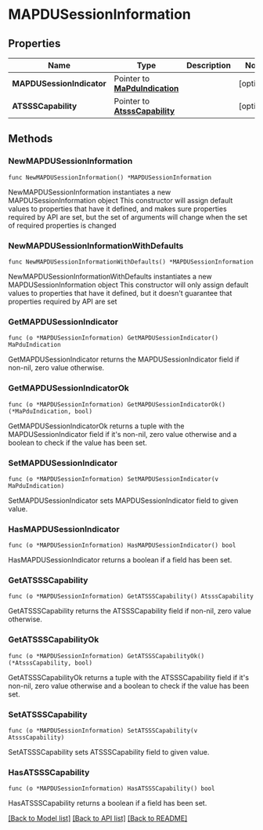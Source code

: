# MAPDUSessionInformation

## Properties

Name | Type | Description | Notes
------------ | ------------- | ------------- | -------------
**MAPDUSessionIndicator** | Pointer to [**MaPduIndication**](MaPduIndication.md) |  | [optional] 
**ATSSSCapability** | Pointer to [**AtsssCapability**](AtsssCapability.md) |  | [optional] 

## Methods

### NewMAPDUSessionInformation

`func NewMAPDUSessionInformation() *MAPDUSessionInformation`

NewMAPDUSessionInformation instantiates a new MAPDUSessionInformation object
This constructor will assign default values to properties that have it defined,
and makes sure properties required by API are set, but the set of arguments
will change when the set of required properties is changed

### NewMAPDUSessionInformationWithDefaults

`func NewMAPDUSessionInformationWithDefaults() *MAPDUSessionInformation`

NewMAPDUSessionInformationWithDefaults instantiates a new MAPDUSessionInformation object
This constructor will only assign default values to properties that have it defined,
but it doesn't guarantee that properties required by API are set

### GetMAPDUSessionIndicator

`func (o *MAPDUSessionInformation) GetMAPDUSessionIndicator() MaPduIndication`

GetMAPDUSessionIndicator returns the MAPDUSessionIndicator field if non-nil, zero value otherwise.

### GetMAPDUSessionIndicatorOk

`func (o *MAPDUSessionInformation) GetMAPDUSessionIndicatorOk() (*MaPduIndication, bool)`

GetMAPDUSessionIndicatorOk returns a tuple with the MAPDUSessionIndicator field if it's non-nil, zero value otherwise
and a boolean to check if the value has been set.

### SetMAPDUSessionIndicator

`func (o *MAPDUSessionInformation) SetMAPDUSessionIndicator(v MaPduIndication)`

SetMAPDUSessionIndicator sets MAPDUSessionIndicator field to given value.

### HasMAPDUSessionIndicator

`func (o *MAPDUSessionInformation) HasMAPDUSessionIndicator() bool`

HasMAPDUSessionIndicator returns a boolean if a field has been set.

### GetATSSSCapability

`func (o *MAPDUSessionInformation) GetATSSSCapability() AtsssCapability`

GetATSSSCapability returns the ATSSSCapability field if non-nil, zero value otherwise.

### GetATSSSCapabilityOk

`func (o *MAPDUSessionInformation) GetATSSSCapabilityOk() (*AtsssCapability, bool)`

GetATSSSCapabilityOk returns a tuple with the ATSSSCapability field if it's non-nil, zero value otherwise
and a boolean to check if the value has been set.

### SetATSSSCapability

`func (o *MAPDUSessionInformation) SetATSSSCapability(v AtsssCapability)`

SetATSSSCapability sets ATSSSCapability field to given value.

### HasATSSSCapability

`func (o *MAPDUSessionInformation) HasATSSSCapability() bool`

HasATSSSCapability returns a boolean if a field has been set.


[[Back to Model list]](../README.md#documentation-for-models) [[Back to API list]](../README.md#documentation-for-api-endpoints) [[Back to README]](../README.md)


